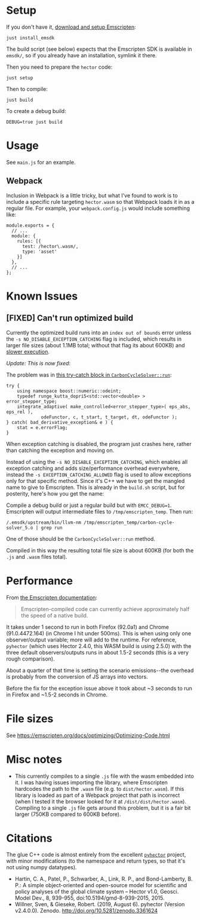 # Setup

If you don't have it, [download and setup Emscripten](https://emscripten.org/docs/getting_started/downloads.html):

```
just install_emsdk
```

The build script (see below) expects that the Emscripten SDK is available in `emsdk/`, so if you already have an installation, symlink it there.

Then you need to prepare the `hector` code:

```
just setup
```

Then to compile:

```
just build
```

To create a debug build:

```
DEBUG=true just build
```

# Usage

See `main.js` for an example.

## Webpack

Inclusion in Webpack is a little tricky, but what I've found to work is to include a specific rule targeting `hector.wasm` so that Webpack loads it in as a regular file. For example, your `webpack.config.js` would include something like:

```
module.exports = {
  // ...
  module: {
    rules: [{
      test: /hector\.wasm/,
      type: 'asset'
    }]
  },
  // ...
};
```

# Known Issues

## [FIXED] Can't run optimized build

Currently the optimized build runs into an `index out of bounds` error unless the `-s NO_DISABLE_EXCEPTION_CATCHING` flag is included, which results in larger file sizes (about 1.1MB total; without that flag its about 600KB) and [slower execution](https://github.com/emscripten-core/emscripten/blob/main/src/settings.js#L647).

_Update: This is now fixed_:

The problem was in [this try-catch block in `CarbonCycleSolver::run`](https://github.com/JGCRI/hector/blob/73673ac230958ec8312c8a8061b9b96290e99efe/src/carbon-cycle-solver.cpp#L261):

```
try {
    using namespace boost::numeric::odeint;
    typedef runge_kutta_dopri5<std::vector<double> > error_stepper_type;
    integrate_adaptive( make_controlled<error_stepper_type>( eps_abs, eps_rel ),
             odeFunctor, c, t_start, t_target, dt, odeFunctor );
} catch( bad_derivative_exception& e ) {
    stat = e.errorFlag;
}
```

When exception catching is disabled, the program just crashes here, rather than catching the exception and moving on.

Instead of using the `-s NO_DISABLE_EXCEPTION_CATCHING`, which enables all exception catching and adds size/performance overhead everywhere, instead the `-s EXCEPTION_CATCHING_ALLOWED` flag is used to allow exceptions only for that specific method. Since it's C++ we have to get the mangled name to give to Emscripten. This is already in the `build.sh` script, but for posterity, here's how you get the name:

Compile a debug build or just a regular build but with `EMCC_DEBUG=1`. Emscripten will output intermediate files to `/tmp/emscripten_temp`. Then run:

```
/.emsdk/upstream/bin/llvm-nm /tmp/emscripten_temp/carbon-cycle-solver_5.o | grep run
```

One of those should be the `CarbonCycleSolver::run` method.

Compiled in this way the resulting total file size is about 600KB (for both the `.js` and `.wasm` files total).

# Performance

From [the Emscripten documentation](https://emscripten.org/docs/optimizing/Optimizing-Code.html):

> Emscripten-compiled code can currently achieve approximately half the speed of a native build.

It takes under 1 second to run in both Firefox (92.0a1) and Chrome (91.0.4472.164) (in Chrome I hit under 500ms). This is when using only one observer/output variable; more will add to the runtime. For reference, `pyhector` (which uses Hector 2.4.0, this WASM build is using 2.5.0) with the three default observers/outputs runs in about 1.5-2 seconds (this is a very rough comparison).

About a quarter of that time is setting the scenario emissions--the overhead is probably from the conversion of JS arrays into vectors.

Before the fix for the exception issue above it took about ~3 seconds to run in Firefox and ~1.5-2 seconds in Chrome.

# File sizes

See <https://emscripten.org/docs/optimizing/Optimizing-Code.html>

# Misc notes

- This currently compiles to a single `.js` file with the wasm embedded into it. I was having issues importing the library, where Emscripten hardcodes the path to the `.wasm` file (e.g. to `dist/hector.wasm`). If this library is loaded as part of a Webpack project that path is incorrect (when I tested it the browser looked for it at `/dist/dist/hector.wasm`). Compiling to a single `.js` file gets around this problem, but it is a fair bit larger (750KB compared to 600KB before).

# Citations

The glue C++ code is almost entirely from the excellent [`pyhector`](https://github.com/openclimatedata/pyhector) project, with minor modifications (to the namespace and return types, so that it's not using numpy datatypes).

- Hartin, C. A., Patel, P., Schwarber, A., Link, R. P., and Bond-Lamberty, B. P.: A simple object-oriented and open-source model for scientific and policy analyses of the global climate system – Hector v1.0, Geosci. Model Dev., 8, 939-955, doi:10.5194/gmd-8-939-2015, 2015.
- Willner, Sven, & Gieseke, Robert. (2019, August 6). pyhector (Version v2.4.0.0). Zenodo. http://doi.org/10.5281/zenodo.3361624
